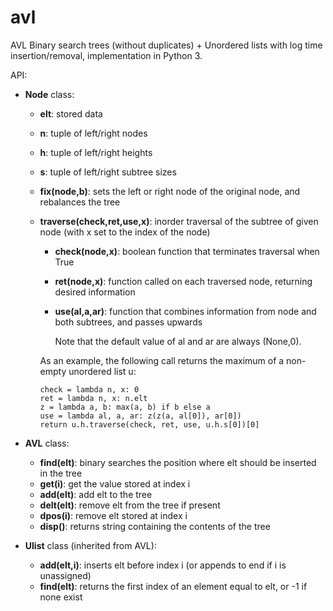 # avl
AVL Binary search trees (without duplicates) + Unordered lists with log time insertion/removal, implementation in Python 3.

API:
+ __Node__ class:
    - __elt__: stored data
    - __n__: tuple of left/right nodes
    - __h__: tuple of left/right heights
    - __s__: tuple of left/right subtree sizes
    - __fix(node,b)__: sets the left or right node of the original node, and rebalances the tree
    - __traverse(check,ret,use,x)__: inorder traversal of the subtree of given node (with x set to the index of the node)
        * __check(node,x)__: boolean function that terminates traversal when True
        * __ret(node,x)__: function called on each traversed node, returning desired information
        * __use(al,a,ar)__: function that combines information from node and both subtrees, and passes upwards
        
          Note that the default value of al and ar are always (None,0).
      
      As an example, the following call returns the maximum of a non-empty unordered list u:
      
          check = lambda n, x: 0
          ret = lambda n, x: n.elt
          z = lambda a, b: max(a, b) if b else a
          use = lambda al, a, ar: z(z(a, al[0]), ar[0])
          return u.h.traverse(check, ret, use, u.h.s[0])[0]
          
+ __AVL__ class:
    - __find(elt)__: binary searches the position where elt should be inserted in the tree
    - __get(i)__: get the value stored at index i
    - __add(elt)__: add elt to the tree
    - __delt(elt)__: remove elt from the tree if present
    - __dpos(i)__: remove elt stored at index i
    - __disp()__: returns string containing the contents of the tree

+ __Ulist__ class (inherited from AVL):
    - __add(elt,i)__: inserts elt before index i (or appends to end if i is unassigned)
    - __find(elt)__: returns the first index of an element equal to elt, or -1 if none exist
